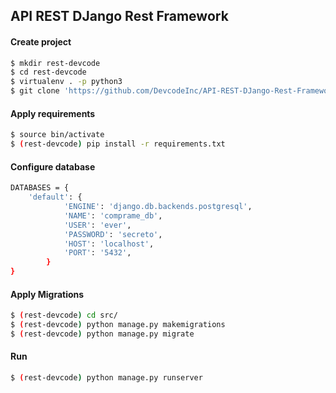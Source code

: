 ## API REST DJango Rest Framework

#### Create project

```sh
$ mkdir rest-devcode
$ cd rest-devcode
$ virtualenv . -p python3
$ git clone 'https://github.com/DevcodeInc/API-REST-DJango-Rest-Framework/tree/0.5.git src'
```

#### Apply requirements
```sh
$ source bin/activate
$ (rest-devcode) pip install -r requirements.txt
```

#### Configure database
```sh
DATABASES = {
    'default': {
            'ENGINE': 'django.db.backends.postgresql',
            'NAME': 'comprame_db',
            'USER': 'ever',
            'PASSWORD': 'secreto',
            'HOST': 'localhost',
            'PORT': '5432',
        }
}
```


#### Apply Migrations

```sh
$ (rest-devcode) cd src/
$ (rest-devcode) python manage.py makemigrations
$ (rest-devcode) python manage.py migrate
```


#### Run
```sh
$ (rest-devcode) python manage.py runserver
```